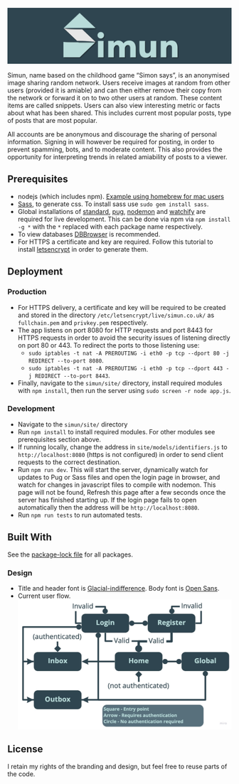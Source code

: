 ![Simun Banner](docs/simun-cover-narrow.png)

Simun, name based on the childhood game “Simon says”, is an anonymised image sharing random network. Users receive images at random from other users (provided it is amiable) and can then either remove their copy from the network or forward it on to two other users at random. These content items are called snippets. Users can also view interesting metric or facts about what has been shared. This includes current most popular posts, type of posts that are most popular.

All accounts are be anonymous and discourage the sharing of personal information. Signing in will however be required for posting, in order to prevent spamming, bots, and to moderate content. This also provides the opportunity for interpreting trends in related amiability of posts to a viewer.

## Prerequisites

- nodejs (which includes npm). [Example using homebrew for mac users](https://www.dyclassroom.com/howto-mac/how-to-install-nodejs-and-npm-on-mac-using-homebrew)
- [Sass](https://sass-lang.com/), to generate css. To install sass use `sudo gem install sass`.
- Global installations of [standard](https://www.npmjs.com/package/standard), [pug](https://www.npmjs.com/package/pug), [nodemon](https://www.npmjs.com/package/nodemon) and [watchify](https://www.npmjs.com/package/watchify) are required for live development. This can be done via npm via `npm install -g *` with the `*` replaced with each package name respectively.
- To view databases [DBBrowser](https://sqlitebrowser.org/) is recommended.
- For HTTPS a certificate and key are required. Follow this tutorial to install [letsencrypt](https://medium.com/@saurabh6790/generate-wildcard-ssl-certificate-using-lets-encrypt-certbot-273e432794d7) in order to generate them.

## Deployment

### Production

- For HTTPS delivery, a certificate and key will be required to be created and stored in the directory `/etc/letsencrypt/live/simun.co.uk/` as `fullchain.pem` and `privkey.pem` respectively.
- The app listens on port 8080 for HTTP requests and port 8443 for HTTPS requests in order to avoid the security issues of listening directly on port 80 or 443. To redirect the ports to those listening use:
  - `sudo iptables -t nat -A PREROUTING -i eth0 -p tcp --dport 80 -j REDIRECT --to-port 8080`.
  - `sudo iptables -t nat -A PREROUTING -i eth0 -p tcp --dport 443 -j REDIRECT --to-port 8443`.
- Finally, navigate to the `simun/site/` directory, install required modules with `npm install`, then run the server using `sudo screen -r node app.js`.

### Development

- Navigate to the `simun/site/` directory
- Run `npm install` to install required modules. For other modules see prerequisites section above.
- If running locally, change the address in `site/models/identifiers.js` to `http://localhost:8080` (https is not configured) in order to send client requests to the correct destination.
- Run `npm run dev`. This will start the server, dynamically watch for updates to Pug or Sass files and open the login page in browser, and watch for changes in javascript files to compile with nodemon. This page will not be found, Refresh this page after a few seconds once the server has finished starting up. If the login page fails to open automatically then the address will be `http://localhost:8080`.
- Run `npm run tests` to run automated tests.

## Built With

See the [package-lock file](package-lock.json) for all packages.

### Design

- Title and header font is [Glacial-indifference](http://scripts.sil.org/). Body font is [Open Sans](https://fonts.google.com/specimen/Open+Sans).
- Current user flow.
  ![user-flow](docs/user-flow.jpg)

## License

I retain my rights of the branding and design, but feel free to reuse parts of the code.
